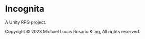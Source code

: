# Incognita
A Unity RPG project.

Copyright © 2023 Michael Lucas Rosario Kling, All rights reserved.
